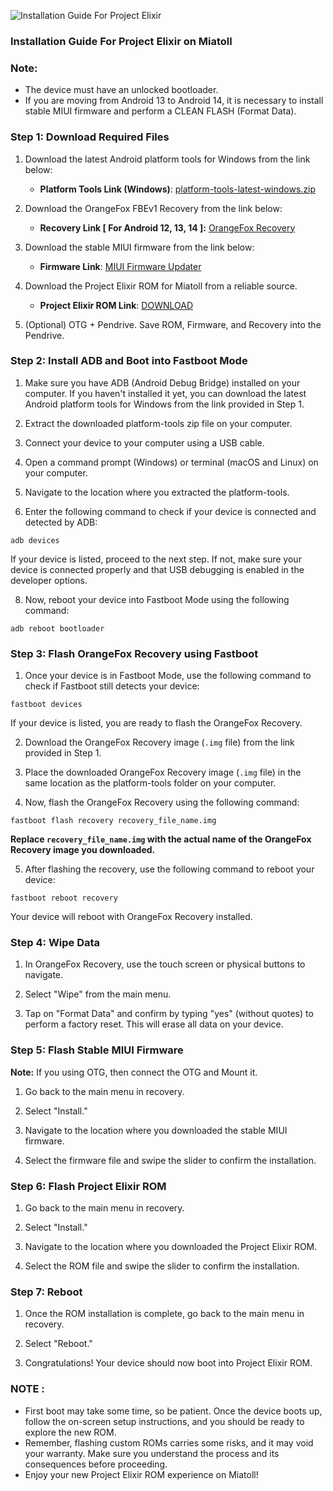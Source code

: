 ![Installation Guide For Project Elixir](https://i.imgur.com/42LxtAl.png)

### Installation Guide For Project Elixir on Miatoll

###  **Note:** 
- The device must have an unlocked bootloader.
- If you are moving from Android 13 to Android 14, it is necessary to install stable MIUI firmware and perform a CLEAN FLASH (Format Data).

### Step 1: Download Required Files
1. Download the latest Android platform tools for Windows from the link below:
   - **Platform Tools Link (Windows)**: [platform-tools-latest-windows.zip](https://dl.google.com/android/repository/platform-tools-latest-windows.zip)

2. Download the OrangeFox FBEv1 Recovery from the link below:
   - **Recovery Link [ For Android 12, 13, 14 ]:** [OrangeFox Recovery](https://orangefox.download/release/653a6b1cf55656ab2d86338d)

3. Download the stable MIUI firmware from the link below:
   - **Firmware Link**: [MIUI Firmware Updater](https://xiaomifirmwareupdater.com/firmware/)

4. Download the Project Elixir ROM for Miatoll from a reliable source.
   - **Project Elixir ROM Link**: [DOWNLOAD](https://projectelixiros.com/download)

5. (Optional) OTG + Pendrive. Save ROM, Firmware, and Recovery into the Pendrive.

### Step 2: Install ADB and Boot into Fastboot Mode
1. Make sure you have ADB (Android Debug Bridge) installed on your computer. If you haven't installed it yet, you can download the latest Android platform tools for Windows from the link provided in Step 1.

2. Extract the downloaded platform-tools zip file on your computer.

3. Connect your device to your computer using a USB cable.

4. Open a command prompt (Windows) or terminal (macOS and Linux) on your computer.

5. Navigate to the location where you extracted the platform-tools.

6. Enter the following command to check if your device is connected and detected by ADB:

```
adb devices
```

If your device is listed, proceed to the next step. If not, make sure your device is connected properly and that USB debugging is enabled in the developer options.

8. Now, reboot your device into Fastboot Mode using the following command:

```
adb reboot bootloader
```

### Step 3: Flash OrangeFox Recovery using Fastboot
1. Once your device is in Fastboot Mode, use the following command to check if Fastboot still detects your device:

```
fastboot devices
```

If your device is listed, you are ready to flash the OrangeFox Recovery.

2. Download the OrangeFox Recovery image (`.img` file) from the link provided in Step 1.

3. Place the downloaded OrangeFox Recovery image (`.img` file) in the same location as the platform-tools folder on your computer.

4. Now, flash the OrangeFox Recovery using the following command:

```
fastboot flash recovery recovery_file_name.img
```

**Replace `recovery_file_name.img` with the actual name of the OrangeFox Recovery image you downloaded.**

5. After flashing the recovery, use the following command to reboot your device:

```
fastboot reboot recovery
```

Your device will reboot with OrangeFox Recovery installed.

### Step 4: Wipe Data
1. In OrangeFox Recovery, use the touch screen or physical buttons to navigate.

2. Select "Wipe" from the main menu.

3. Tap on "Format Data" and confirm by typing "yes" (without quotes) to perform a factory reset. This will erase all data on your device.

### Step 5: Flash Stable MIUI Firmware

**Note:** If you using OTG, then connect the OTG and Mount it.

1. Go back to the main menu in recovery.

2. Select "Install."

3. Navigate to the location where you downloaded the stable MIUI firmware.

4. Select the firmware file and swipe the slider to confirm the installation.

### Step 6: Flash Project Elixir ROM
1. Go back to the main menu in recovery.

2. Select "Install."

3. Navigate to the location where you downloaded the Project Elixir ROM.

4. Select the ROM file and swipe the slider to confirm the installation.

### Step 7: Reboot
1. Once the ROM installation is complete, go back to the main menu in recovery.

2. Select "Reboot."

3. Congratulations! Your device should now boot into Project Elixir ROM.

### NOTE :
- First boot may take some time, so be patient. Once the device boots up, follow the on-screen setup instructions, and you should be ready to explore the new ROM.
- Remember, flashing custom ROMs carries some risks, and it may void your warranty. Make sure you understand the process and its consequences before proceeding.
- Enjoy your new Project Elixir ROM experience on Miatoll!

